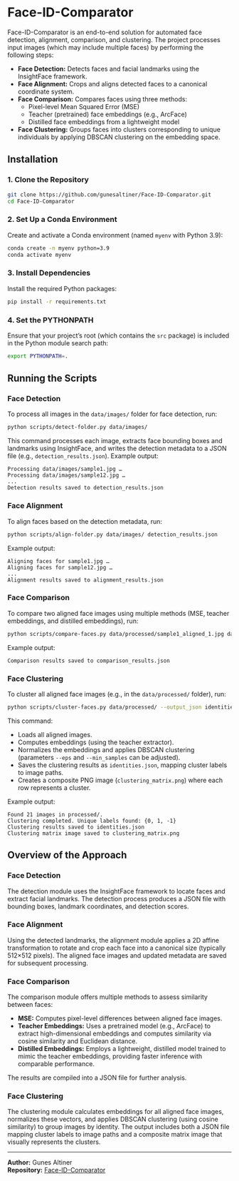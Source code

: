 # Face-ID-Comparator

Face-ID-Comparator is an end-to-end solution for automated face detection, alignment, comparison, and clustering. The project processes input images (which may include multiple faces) by performing the following steps:

- **Face Detection:** Detects faces and facial landmarks using the InsightFace framework.
- **Face Alignment:** Crops and aligns detected faces to a canonical coordinate system.
- **Face Comparison:** Compares faces using three methods:
  - Pixel-level Mean Squared Error (MSE)
  - Teacher (pretrained) face embeddings (e.g., ArcFace)
  - Distilled face embeddings from a lightweight model
- **Face Clustering:** Groups faces into clusters corresponding to unique individuals by applying DBSCAN clustering on the embedding space.

## Installation

### 1. Clone the Repository

```bash
git clone https://github.com/gunesaltiner/Face-ID-Comparator.git
cd Face-ID-Comparator
```

### 2. Set Up a Conda Environment

Create and activate a Conda environment (named `myenv` with Python 3.9):

```bash
conda create -n myenv python=3.9
conda activate myenv
```

### 3. Install Dependencies

Install the required Python packages:

```bash
pip install -r requirements.txt
```

### 4. Set the PYTHONPATH

Ensure that your project’s root (which contains the `src` package) is included in the Python module search path:

```bash
export PYTHONPATH=.
```

## Running the Scripts

### Face Detection

To process all images in the `data/images/` folder for face detection, run:

```bash
python scripts/detect-folder.py data/images/
```

This command processes each image, extracts face bounding boxes and landmarks using InsightFace, and writes the detection metadata to a JSON file (e.g., `detection_results.json`). Example output:

```
Processing data/images/sample1.jpg …
Processing data/images/sample12.jpg …
...
Detection results saved to detection_results.json
```

### Face Alignment

To align faces based on the detection metadata, run:

```bash
python scripts/align-folder.py data/images/ detection_results.json
```

Example output:

```
Aligning faces for sample1.jpg …
Aligning faces for sample12.jpg …
...
Alignment results saved to alignment_results.json
```

### Face Comparison

To compare two aligned face images using multiple methods (MSE, teacher embeddings, and distilled embeddings), run:

```bash
python scripts/compare-faces.py data/processed/sample1_aligned_1.jpg data/processed/sample2_aligned_3.jpg --output comparison_results.json
```

Example output:

```
Comparison results saved to comparison_results.json
```

### Face Clustering

To cluster all aligned face images (e.g., in the `data/processed/` folder), run:

```bash
python scripts/cluster-faces.py data/processed/ --output_json identities.json --output_png clustering_matrix.png --eps 0.5 --min_samples 2 --img_size 100
```

This command:
- Loads all aligned images.
- Computes embeddings (using the teacher extractor).
- Normalizes the embeddings and applies DBSCAN clustering (parameters `--eps` and `--min_samples` can be adjusted).
- Saves the clustering results as `identities.json`, mapping cluster labels to image paths.
- Creates a composite PNG image (`clustering_matrix.png`) where each row represents a cluster.

Example output:

```
Found 21 images in processed/.
Clustering completed. Unique labels found: {0, 1, -1}
Clustering results saved to identities.json
Clustering matrix image saved to clustering_matrix.png
```

## Overview of the Approach

### **Face Detection**
The detection module uses the InsightFace framework to locate faces and extract facial landmarks. The detection process produces a JSON file with bounding boxes, landmark coordinates, and detection scores.

### **Face Alignment**
Using the detected landmarks, the alignment module applies a 2D affine transformation to rotate and crop each face into a canonical size (typically 512×512 pixels). The aligned face images and updated metadata are saved for subsequent processing.

### **Face Comparison**
The comparison module offers multiple methods to assess similarity between faces:
- **MSE:** Computes pixel-level differences between aligned face images.
- **Teacher Embeddings:** Uses a pretrained model (e.g., ArcFace) to extract high-dimensional embeddings and computes similarity via cosine similarity and Euclidean distance.
- **Distilled Embeddings:** Employs a lightweight, distilled model trained to mimic the teacher embeddings, providing faster inference with comparable performance.

The results are compiled into a JSON file for further analysis.

### **Face Clustering**
The clustering module calculates embeddings for all aligned face images, normalizes these vectors, and applies DBSCAN clustering (using cosine similarity) to group images by identity. The output includes both a JSON file mapping cluster labels to image paths and a composite matrix image that visually represents the clusters.

---

**Author:** Gunes Altiner  
**Repository:** [Face-ID-Comparator](https://github.com/gunesaltiner/Face-ID-Comparator)
